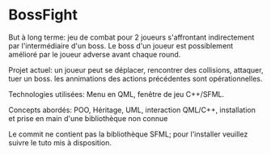 # BossFight
But à long terme: jeu de combat pour 2 joueurs s'affrontant indirectement par l'intermédiaire d'un boss.
Le boss d'un joueur est possiblement amélioré par le joueur adverse avant chaque round.

Projet actuel: un joueur peut se déplacer, rencontrer des collisions, attaquer, tuer un boss.
les annimations des actions précédentes sont opérationnelles.

Technologies utilisées: Menu en QML, fenêtre de jeu C++/SFML.

Concepts abordés: POO, Héritage, UML, interaction QML/C++, installation et prise en main d'une bibliothèque non connue

Le commit ne contient pas la bibliothèque SFML; pour l'installer veuillez suivre le tuto mis à disposition.
